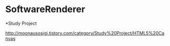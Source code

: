 # SoftwareRenderer

*Study Project

http://moonausosigi.tistory.com/category/Study%20Project/HTML5%20Canvas
